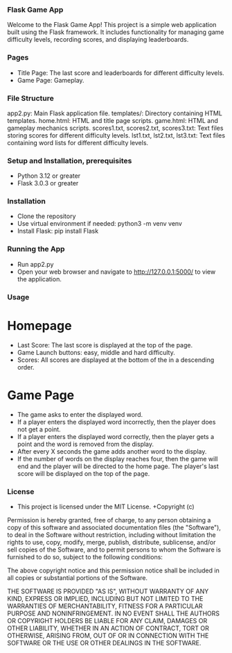 ### Flask Game App
Welcome to the Flask Game App! This project is a simple web application built using the Flask framework. It includes functionality for managing game difficulty levels, recording scores, and displaying leaderboards.

### Pages
+ Title Page: The last score and leaderboards for different difficulty levels.
+ Game Page: Gameplay.

### File Structure
app2.py: Main Flask application file.
templates/: Directory containing HTML templates.
home.html: HTML and title page scripts.
game.html: HTML and gameplay mechanics scripts.
scores1.txt, scores2.txt, scores3.txt: Text files storing scores for different difficulty levels.
lst1.txt, lst2.txt, lst3.txt: Text files containing word lists for different difficulty levels.

### Setup and Installation, prerequisites
+ Python 3.12 or greater
+ Flask 3.0.3 or greater

### Installation
+ Clone the repository
+ Use virtual environment if needed: python3 -m venv venv
+ Install Flask: pip install Flask

### Running the App
+ Run app2.py
+ Open your web browser and navigate to http://127.0.0.1:5000/ to view the application.

### Usage
# Homepage
+ Last Score: The last score is displayed at the top of the page.
+ Game Launch buttons: easy, middle and hard difficulty.
+ Scores: All scores are displayed at the bottom of the in a descending order.
# Game Page
+ The game asks to enter the displayed word.
+ If a player enters the displayed word incorrectly, then the player does not get a point.
+ If a player enters the displayed word correctly, then the player gets a point and the word is removed from the display.
+ After every X seconds the game adds another word to the display.
+ If the number of words on the display reaches four, then the game will end and the player will be directed to the home page. The player's last score will be displayed on the top of the page.

### License
+ This project is licensed under the MIT License.
+Copyright (c) <year> <copyright holders>

Permission is hereby granted, free of charge, to any person obtaining a copy of this software and associated documentation files (the "Software"), to deal in the Software without restriction, including without limitation the rights to use, copy, modify, merge, publish, distribute, sublicense, and/or sell copies of the Software, and to permit persons to whom the Software is furnished to do so, subject to the following conditions:

The above copyright notice and this permission notice shall be included in all copies or substantial portions of the Software.

THE SOFTWARE IS PROVIDED "AS IS", WITHOUT WARRANTY OF ANY KIND, EXPRESS OR IMPLIED, INCLUDING BUT NOT LIMITED TO THE WARRANTIES OF MERCHANTABILITY, FITNESS FOR A PARTICULAR PURPOSE AND NONINFRINGEMENT. IN NO EVENT SHALL THE AUTHORS OR COPYRIGHT HOLDERS BE LIABLE FOR ANY CLAIM, DAMAGES OR OTHER LIABILITY, WHETHER IN AN ACTION OF CONTRACT, TORT OR OTHERWISE, ARISING FROM, OUT OF OR IN CONNECTION WITH THE SOFTWARE OR THE USE OR OTHER DEALINGS IN THE SOFTWARE.
